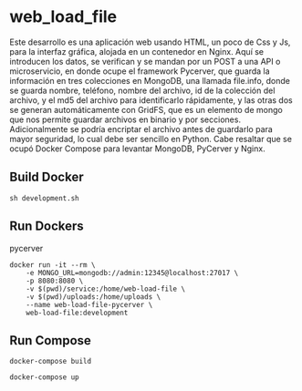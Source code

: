 # web_load_file

Este desarrollo es una aplicación web usando HTML, un poco de Css y Js, para la interfaz gráfica, alojada en un contenedor en Nginx. Aquí se introducen los datos, se verifican y se mandan por un POST a una API o microservicio, en donde ocupe el framework Pycerver, que guarda la información en tres colecciones en MongoDB, una llamada file.info, donde se guarda nombre, teléfono, nombre del archivo, id de la colección del archivo, y el md5 del archivo para identificarlo rápidamente, y las otras dos se generan automáticamente con GridFS, que es un elemento de mongo que nos permite guardar archivos en binario y por secciones. Adicionalmente se podría encriptar el archivo antes de guardarlo para mayor seguridad, lo cual debe ser sencillo en Python. Cabe resaltar que se ocupó Docker Compose para levantar MongoDB, PyCerver y Nginx.


## Build Docker

```
sh development.sh
```
## Run Dockers

pycerver
```
docker run -it --rm \
    -e MONGO_URL=mongodb://admin:12345@localhost:27017 \
    -p 8080:8080 \
    -v $(pwd)/service:/home/web-load-file \
    -v $(pwd)/uploads:/home/uploads \
    --name web-load-file-pycerver \
    web-load-file:development

```


## Run Compose

```
docker-compose build 

docker-compose up
```




